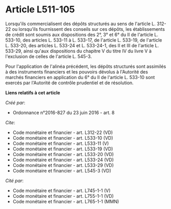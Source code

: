 # Article L511-105

Lorsqu'ils commercialisent des dépôts structurés au sens de l'article L. 312-22 ou lorsqu'ils fournissent des conseils sur
ces dépôts, les établissements de crédit sont soumis aux dispositions des 2°, 3° et 6° du II de l'article L. 533-10, des
articles L. 533-11 à L. 533-17, de l'article L. 533-19, de l'article L. 533-20, des articles L. 533-24 et L. 533-24-1, des II
et III de l'article L. 533-29, ainsi qu'aux dispositions du chapitre V du titre IV du livre V à l'exclusion de celles de
l'article L. 545-3. 

Pour l'application de l'alinéa précédent, les dépôts structurés sont assimilés à des instruments financiers et les pouvoirs
dévolus à l'Autorité des marchés financiers en application du 6° du II de l'article L. 533-10 sont exercés par l'Autorité de
contrôle prudentiel et de résolution.

**Liens relatifs à cet article**

_Créé par_:

  - Ordonnance n°2016-827 du 23 juin 2016 - art. 8

_Cite_:

  - Code monétaire et financier - art. L312-22 (VD)
  - Code monétaire et financier - art. L533-10 (VD)
  - Code monétaire et financier - art. L533-11 (V)
  - Code monétaire et financier - art. L533-19 (VD)
  - Code monétaire et financier - art. L533-20 (VD)
  - Code monétaire et financier - art. L533-24 (VD)
  - Code monétaire et financier - art. L533-29 (VD)
  - Code monétaire et financier - art. L545-3 (VD)

_Cité par_:

  - Code monétaire et financier - art. L745-1-1 (V)
  - Code monétaire et financier - art. L755-1-1 (VD)
  - Code monétaire et financier - art. L765-1-1 (MMN)
